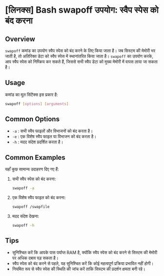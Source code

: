 # [लिनक्स] Bash swapoff उपयोग: स्वैप स्पेस को बंद करना

## Overview
`swapoff` कमांड का उपयोग स्वैप स्पेस को बंद करने के लिए किया जाता है। जब सिस्टम की मेमोरी भर जाती है, तो अतिरिक्त डेटा को स्वैप स्पेस में स्थानांतरित किया जाता है। `swapoff` का उपयोग करके, आप स्वैप स्पेस को निष्क्रिय कर सकते हैं, जिससे सभी स्वैप डेटा को मुख्य मेमोरी में वापस लाया जा सकता है।

## Usage
कमांड का मूल सिंटैक्स इस प्रकार है:

```bash
swapoff [options] [arguments]
```

## Common Options
- `-a` : सभी स्वैप फाइलों और विभाजनों को बंद करता है।
- `-e` : एक विशेष स्वैप फाइल या विभाजन को बंद करता है।
- `-h` : मदद संदेश प्रदर्शित करता है।

## Common Examples
यहाँ कुछ सामान्य उदाहरण दिए गए हैं:

1. सभी स्वैप स्पेस को बंद करना:
   ```bash
   swapoff -a
   ```

2. एक विशेष स्वैप फाइल को बंद करना:
   ```bash
   swapoff /swapfile
   ```

3. मदद संदेश देखना:
   ```bash
   swapoff -h
   ```

## Tips
- सुनिश्चित करें कि आपके पास पर्याप्त RAM है, क्योंकि स्वैप स्पेस को बंद करने से सिस्टम की मेमोरी पर अधिक दबाव पड़ सकता है।
- स्वैप स्पेस को बंद करने से पहले, यह सुनिश्चित करें कि कोई महत्वपूर्ण प्रक्रिया प्रभावित नहीं होगी।
- नियमित रूप से स्वैप स्पेस की स्थिति की जांच करें ताकि सिस्टम की प्रदर्शन क्षमता बनी रहे।
